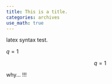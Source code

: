 ```yaml
---
title: This is a title.
categories: archives
use_math: true
---
```


latex syntax test.

$q = 1$

$$q = 1$$

why...
!!!